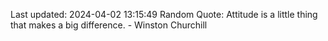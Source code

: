Last updated: 2024-04-02 13:15:49
Random Quote: Attitude is a little thing that makes a big difference. - Winston Churchill